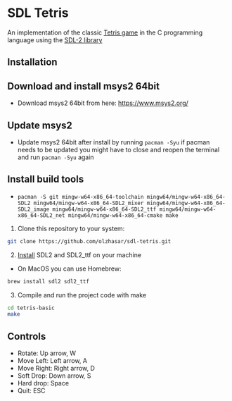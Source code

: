 # SDL Tetris

An implementation of the classic [Tetris game](https://en.wikipedia.org/wiki/Tetris) in the C programming language using the [SDL-2 library](https://www.libsdl.org/)

## Installation

## Download and install msys2 64bit
* Download msys2 64bit from here: https://www.msys2.org/

## Update msys2
* Update msys2 64bit after install by running `pacman -Syu` if pacman needs to be updated you might have to close and reopen the terminal and run `pacman -Syu` again

## Install build tools
* ```pacman -S git mingw-w64-x86_64-toolchain mingw64/mingw-w64-x86_64-SDL2 mingw64/mingw-w64-x86_64-SDL2_mixer mingw64/mingw-w64-x86_64-SDL2_image mingw64/mingw-w64-x86_64-SDL2_ttf mingw64/mingw-w64-x86_64-SDL2_net mingw64/mingw-w64-x86_64-cmake make``` 

1. Clone this repository to your system:

```sh
git clone https://github.com/olzhasar/sdl-tetris.git
```

2. [Install](https://wiki.libsdl.org/SDL2/Installation) SDL2 and SDL2_ttf on your machine

- On MacOS you can use Homebrew:

```sh
brew install sdl2 sdl2_ttf
```

3. Compile and run the project code with make

```sh
cd tetris-basic
make
```

## Controls

- Rotate: Up arrow, W
- Move Left: Left arrow, A
- Move Right: Right arrow, D
- Soft Drop: Down arrow, S
- Hard drop: Space
- Quit: ESC
